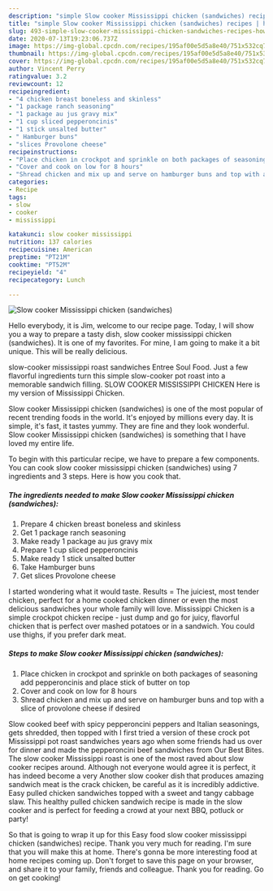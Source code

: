 ```yaml
---
description: "simple Slow cooker Mississippi chicken (sandwiches) recipes | how to make easy Slow cooker Mississippi chicken (sandwiches)"
title: "simple Slow cooker Mississippi chicken (sandwiches) recipes | how to make easy Slow cooker Mississippi chicken (sandwiches)"
slug: 493-simple-slow-cooker-mississippi-chicken-sandwiches-recipes-how-to-make-easy-slow-cooker-mississippi-chicken-sandwiches
date: 2020-07-13T19:23:06.737Z
image: https://img-global.cpcdn.com/recipes/195af00e5d5a8e40/751x532cq70/slow-cooker-mississippi-chicken-sandwiches-recipe-main-photo.jpg
thumbnail: https://img-global.cpcdn.com/recipes/195af00e5d5a8e40/751x532cq70/slow-cooker-mississippi-chicken-sandwiches-recipe-main-photo.jpg
cover: https://img-global.cpcdn.com/recipes/195af00e5d5a8e40/751x532cq70/slow-cooker-mississippi-chicken-sandwiches-recipe-main-photo.jpg
author: Vincent Perry
ratingvalue: 3.2
reviewcount: 12
recipeingredient:
- "4 chicken breast boneless and skinless"
- "1 package ranch seasoning"
- "1 package au jus gravy mix"
- "1 cup sliced pepperoncinis"
- "1 stick unsalted butter"
- " Hamburger buns"
- "slices Provolone cheese"
recipeinstructions:
- "Place chicken in crockpot and sprinkle on both packages of seasoning add pepperoncinis and place stick of butter on top"
- "Cover and cook on low for 8 hours"
- "Shread chicken and mix up and serve on hamburger buns and top with a slice of provolone cheese if desired"
categories:
- Recipe
tags:
- slow
- cooker
- mississippi

katakunci: slow cooker mississippi 
nutrition: 137 calories
recipecuisine: American
preptime: "PT21M"
cooktime: "PT52M"
recipeyield: "4"
recipecategory: Lunch

---
```



![Slow cooker Mississippi chicken (sandwiches)](https://img-global.cpcdn.com/recipes/195af00e5d5a8e40/751x532cq70/slow-cooker-mississippi-chicken-sandwiches-recipe-main-photo.jpg)

Hello everybody, it is Jim, welcome to our recipe page. Today, I will show you a way to prepare a tasty dish, slow cooker mississippi chicken (sandwiches). It is one of my favorites. For mine, I am going to make it a bit unique. This will be really delicious.

slow-cooker mississippi roast sandwiches Entree Soul Food. Just a few flavorful ingredients turn this simple slow-cooker pot roast into a memorable sandwich filling. SLOW COOKER MISSISSIPPI CHICKEN Here is my version of Mississippi Chicken.

Slow cooker Mississippi chicken (sandwiches) is one of the most popular of recent trending foods in the world. It's enjoyed by millions every day. It is simple, it's fast, it tastes yummy. They are fine and they look wonderful. Slow cooker Mississippi chicken (sandwiches) is something that I have loved my entire life.


To begin with this particular recipe, we have to prepare a few components. You can cook slow cooker mississippi chicken (sandwiches) using 7 ingredients and 3 steps. Here is how you cook that.

<!--inarticleads1-->

##### The ingredients needed to make Slow cooker Mississippi chicken (sandwiches):

1. Prepare 4 chicken breast boneless and skinless
1. Get 1 package ranch seasoning
1. Make ready 1 package au jus gravy mix
1. Prepare 1 cup sliced pepperoncinis
1. Make ready 1 stick unsalted butter
1. Take  Hamburger buns
1. Get slices Provolone cheese


I started wondering what it would taste. Results = The juiciest, most tender chicken, perfect for a home cooked chicken dinner or even the most delicious sandwiches your whole family will love. Mississippi Chicken is a simple crockpot chicken recipe - just dump and go for juicy, flavorful chicken that is perfect over mashed potatoes or in a sandwich. You could use thighs, if you prefer dark meat. 

<!--inarticleads2-->

##### Steps to make Slow cooker Mississippi chicken (sandwiches):

1. Place chicken in crockpot and sprinkle on both packages of seasoning add pepperoncinis and place stick of butter on top
1. Cover and cook on low for 8 hours
1. Shread chicken and mix up and serve on hamburger buns and top with a slice of provolone cheese if desired


Slow cooked beef with spicy pepperoncini peppers and Italian seasonings, gets shredded, then topped with I first tried a version of these crock pot Mississippi pot roast sandwiches years ago when some friends had us over for dinner and made the pepperoncini beef sandwiches from Our Best Bites. The slow cooker Mississippi roast is one of the most raved about slow cooker recipes around. Although not everyone would agree it is perfect, it has indeed become a very Another slow cooker dish that produces amazing sandwich meat is the crack chicken, be careful as it is incredibly addictive. Easy pulled chicken sandwiches topped with a sweet and tangy cabbage slaw. This healthy pulled chicken sandwich recipe is made in the slow cooker and is perfect for feeding a crowd at your next BBQ, potluck or party! 

So that is going to wrap it up for this Easy food slow cooker mississippi chicken (sandwiches) recipe. Thank you very much for reading. I'm sure that you will make this at home. There's gonna be more interesting food at home recipes coming up. Don't forget to save this page on your browser, and share it to your family, friends and colleague. Thank you for reading. Go on get cooking!
